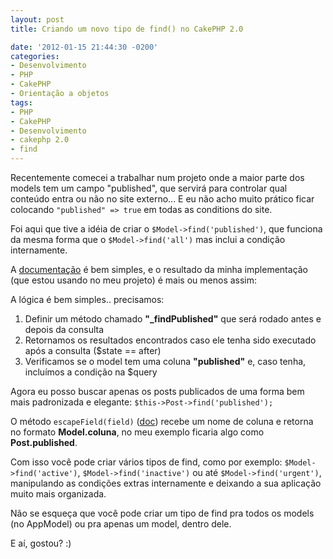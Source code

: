 ```yaml
---
layout: post
title: Criando um novo tipo de find() no CakePHP 2.0

date: '2012-01-15 21:44:30 -0200'
categories:
- Desenvolvimento
- PHP
- CakePHP
- Orientação a objetos
tags:
- PHP
- CakePHP
- Desenvolvimento
- cakephp 2.0
- find
---
```

<p>Recentemente comecei a trabalhar num projeto onde a maior parte dos models tem um campo "published", que servirá para controlar qual conteúdo entra ou não no site externo... E eu não acho muito prático ficar colocando <code>"published" => true</code> em todas as conditions do site.</p>
<p>Foi aqui que tive a idéia de criar o <code>$Model->find('published')</code>, que funciona da mesma forma que o <code>$Model->find('all')</code> mas inclui a condição internamente.</p>
<p>A <a href="http://book.cakephp.org/2.0/en/models/retrieving-your-data.html#creating-custom-find-types" title="Creating custom find types" target="_blank">documentação</a> é bem simples, e o resultado da minha implementação (que estou usando no meu projeto) é mais ou menos assim:</p>
<div data-gist-id="1630250" data-gist-show-loading="false"></div>
<p>A lógica é bem simples.. precisamos:</p>
<ol>
<li>Definir um método chamado <strong>"_findPublished"</strong> que será rodado antes e depois da consulta</li>
<li>Retornamos os resultados encontrados caso ele tenha sido executado após a consulta ($state == after)</li>
<li>Verificamos se o model tem uma coluna <strong>"published"</strong> e, caso tenha, incluímos a condição na $query</li>
</ol>
<p>Agora eu posso buscar apenas os posts publicados de uma forma bem mais padronizada e elegante: <code>$this->Post->find('published');</code></p>
<p>O método <code>escapeField(field)</code> (<a href="http://book.cakephp.org/2.0/en/models/additional-methods-and-properties.html#model-escapefield-string-field-null-string-alias-null" target="_blank">doc</a>) recebe um nome de coluna e retorna no formato <strong>Model.coluna</strong>, no meu exemplo ficaria algo como <strong>Post.published</strong>.</p>
<p>Com isso você pode criar vários tipos de find, como por exemplo: <code>$Model->find('active')</code>, <code>$Model->find('inactive')</code> ou até <code>$Model->find('urgent')</code>, manipulando as condições extras internamente e deixando a sua aplicação muito mais organizada.</p>
<p>Não se esqueça que você pode criar um tipo de find pra todos os models (no AppModel) ou pra apenas um model, dentro dele.</p>
<p>E aí, gostou? :)</p>
